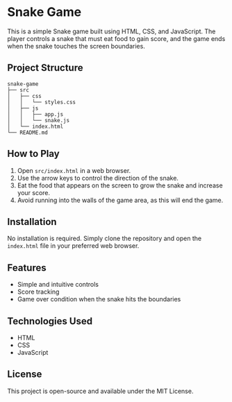 # Snake Game

This is a simple Snake game built using HTML, CSS, and JavaScript. The player controls a snake that must eat food to gain score, and the game ends when the snake touches the screen boundaries.

## Project Structure

```
snake-game
├── src
│   ├── css
│   │   └── styles.css
│   ├── js
│   │   ├── app.js
│   │   └── snake.js
│   └── index.html
└── README.md
```

## How to Play

1. Open `src/index.html` in a web browser.
2. Use the arrow keys to control the direction of the snake.
3. Eat the food that appears on the screen to grow the snake and increase your score.
4. Avoid running into the walls of the game area, as this will end the game.

## Installation

No installation is required. Simply clone the repository and open the `index.html` file in your preferred web browser.

## Features

- Simple and intuitive controls
- Score tracking
- Game over condition when the snake hits the boundaries

## Technologies Used

- HTML
- CSS
- JavaScript

## License

This project is open-source and available under the MIT License.